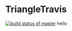 # TriangleTravis

[![build status of master](https://travis-ci.org/ProfK567/TriangleTravis.svg?branch=master)](https://travis-ci.org/ProfK567/TriangleTravis)
hello

